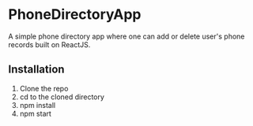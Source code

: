 # PhoneDirectoryApp
A simple phone directory app where one can add or delete user's phone records built on ReactJS.

## Installation 

1. Clone the repo
2. cd to the cloned directory
3. npm install
4. npm start